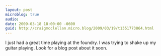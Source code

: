 ```yaml
---
layout: post
microblog: true
audio: 
date: 2009-03-18 18:00:00 -0600
guid: http://craigmcclellan.micro.blog/2009/03/19/t1351773864.html
---
```

I just had a great time playing at the foundry. I was trying to shake up my guitar playing. Look for a blog post about it soon.
